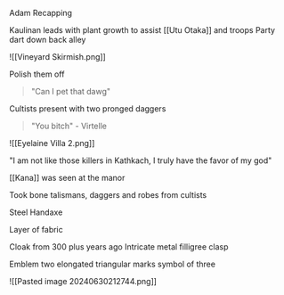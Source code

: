 
Adam Recapping

Kaulinan leads with plant growth to assist [[Utu Otaka]] and troops
Party dart down back alley

![[Vineyard Skirmish.png]]

Polish them off

> "Can I  pet that dawg"

Cultists present with two pronged daggers

> "You bitch" - Virtelle

![[Eyelaine Villa 2.png]]

"I am not like those killers in Kathkach, I truly have the favor of my god"

[[Kana]] was seen at the manor

Took bone talismans, daggers and robes from cultists

Steel Handaxe

Layer of fabric

Cloak from 300 plus years ago
Intricate metal filligree clasp

Emblem two elongated triangular marks
symbol of three

![[Pasted image 20240630212744.png]]

